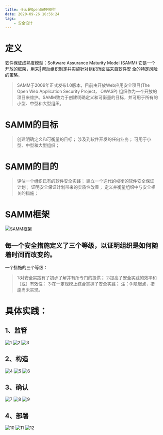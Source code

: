 ```yaml
---
title: 什么是OpenSAMM模型
date: 2020-09-26 16:56:24
tags:
    - 安全设计
---
```


# 定义
软件保证成熟度模型：Software Assurance Maturity Model (SAMM)
它是一个开放的框架，用来帮助组织制定并实施针对组织所面临来自软件安
全的特定风险的策略。
>SAMM于2009年正式发布1.0版本，目前由开放Web应用安全项目(The Open Web Application Security Project， OWASP) 组织作为一个开放的项目来维护。SAMM致力于创建明确定义和可衡量的目标，并可用于所有的小型、中型和大型组织。

<!--more-->

# SAMM的目标
>创建明确定义和可衡量的目标；
涉及到软件开发的任何业务；
可用于小型、中型和大型组织；


# SAMM的目的
>评估一个组织已有的软件安全实践；
建立一个迭代的权衡的软件安全保证计划；
证明安全保证计划带来的实质性改善；
定义并衡量组织中与安全相关的措施；


# SAMM框架
![SAMM框架](SAMM框架.png)


## 每一个安全措施定义了三个等级，以证明组织是如何随着时间而改变的。
一个措施的三个等级：
> 1:对安全实践有了初步了解并有所专门的提供；
2:提高了安全实践的效率和（或）有效性；
3:在一定规模上综合掌握了安全实践；
注：0:隐起点，措施尚未实现。

# 具体实践：
## 1、监管
![1](策略与指标.png)
![2](政策与遵守.png)
![3](教育与指导.png)


## 2、构造
![4](威胁评估.png)
![5](安全需求.png)
![6](安全架构.png)


## 3、确认
![7](设计审核.png)
![8](代码审核.png)
![9](安全测试.png)


## 4、部署
![10](漏洞管理.png)
![11](环境强化.png)
![12](操作实现.png)
